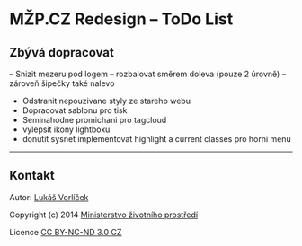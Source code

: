 # MŽP.CZ Redesign – ToDo List

## Zbývá dopracovat

– Snizit mezeru pod logem
– rozbalovat směrem doleva (pouze 2 úrovně) – zároveň šipečky také nalevo
- Odstranit nepouzivane styly ze stareho webu 
- Dopracovat sablonu pro tisk
- Seminahodne promichani pro tagcloud
- vylepsit ikony lightboxu
- donutit sysnet implementovat highlight a current classes pro horni menu

---

## Kontakt

Autor: [Lukáš Vorlíček](mailto:lukas.vorlicek@codeart.cz)

Copyright (c) 2014 [Ministerstvo životního prostředí](http://www.mzp.cz/)

Licence [CC BY-NC-ND 3.0 CZ](http://creativecommons.org/licenses/by-nc-nd/3.0/cz/)
